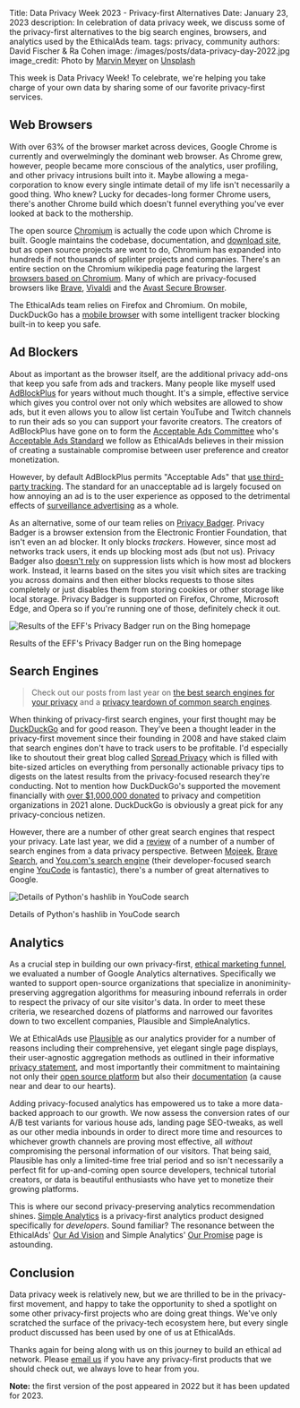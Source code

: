 Title: Data Privacy Week 2023 - Privacy-first Alternatives
Date: January 23, 2023
description: In celebration of data privacy week, we discuss some of the privacy-first alternatives to the big search engines, browsers, and analytics used by the EthicalAds team.
tags: privacy, community
authors: David Fischer & Ra Cohen
image: /images/posts/data-privacy-day-2022.jpg
image_credit: <span>Photo by <a href="https://unsplash.com/@marvelous?utm_source=unsplash&utm_medium=referral&utm_content=creditCopyText">Marvin Meyer</a> on <a href="https://unsplash.com/?utm_source=unsplash&utm_medium=referral&utm_content=creditCopyText">Unsplash</a></span>

This week is Data Privacy Week!
To celebrate, we're helping you take charge of your own data by sharing some of our favorite privacy-first services.

## Web Browsers

With over 63% of the browser market across devices,
Google Chrome is currently and overwelmingly the dominant web browser.
As Chrome grew, however, people became more conscious of the analytics, user profiling,
and other privacy intrusions built into it.
Maybe allowing a mega-corporation to know every single intimate detail of my life
isn't necessarily a good thing. Who knew?
Lucky for decades-long former Chrome users, there's another Chrome build which doesn't funnel
everything you've ever looked at back to the mothership.

The open source [Chromium](https://www.chromium.org/) is actually the code upon which Chrome is built.
Google maintains the codebase, documentation, and [download site](https://download-chromium.appspot.com/),
but as open source projects are wont to do,
Chromium has expanded into hundreds if not thousands of splinter projects and companies.
There's an entire section on the Chromium wikipedia page featuring the largest [browsers based on Chromium](https://en.wikipedia.org/wiki/Chromium_(web_browser)#Browsers_based_on_Chromium).
Many of which are privacy-focused browsers like [Brave](https://brave.com/),
[Vivaldi](https://vivaldi.com/) and the [Avast Secure Browser](https://www.avast.com/secure-browser).

The EthicalAds team relies on Firefox and Chromium.
On mobile, DuckDuckGo has a [mobile browser](https://duckduckgo.com/app)
with some intelligent tracker blocking built-in to keep you safe.


## Ad Blockers

About as important as the browser itself, are the additional privacy add-ons
that keep you safe from ads and trackers.
Many people like myself used [AdBlockPlus](https://adblockplus.org/) for years without much thought.
It's a simple, effective service which gives you control over not only which websites are allowed to show ads,
but it even allows you to allow list certain YouTube and Twitch channels to run their ads
so you can support your favorite creators.
The creators of AdBlockPlus have gone on to form the [Acceptable Ads Committee](https://acceptableads.com/about/)
who's [Acceptable Ads Standard](https://acceptableads.com/standard/) we follow
as EthicalAds believes in their mission of creating a sustainable compromise between user preference and creator monetization.

However, by default AdBlockPlus permits "Acceptable Ads" that [use third-party tracking](https://help.getadblock.com/support/solutions/articles/6000224547-about-acceptable-ads-and-third-party-tracking/).
The standard for an unacceptable ad is largely focused on how annoying an ad is to the user experience
as opposed to the detrimental effects of [surveillance advertising](https://www.ethicalads.io/surveillance-advertising/?ref=data-privacy-day-2022) as a whole.

As an alternative, some of our team relies on [Privacy Badger](https://privacybadger.org/).
Privacy Badger is a browser extension from the Electronic Frontier Foundation, that isn't even an ad blocker.
It only blocks *trackers*.
However, since most ad networks track users, it ends up blocking most ads (but not us).
Privacy Badger also [doesn't rely](https://privacybadger.org/#How-does-Privacy-Badger-work) on suppression lists which is how most ad blockers work.
Instead, it learns based on the sites you visit which sites are tracking you across domains and then
either blocks requests to those sites completely or just disables them from storing cookies or other storage like local storage.
Privacy Badger is supported on Firefox, Chrome, Microsoft Edge, and Opera so if you're running one of those, definitely check it out.

<div class="postimage text-center">
  <img class="w-50 shadow-lg" src="{static}../images/posts/2022-privacy-badger-bing.png" alt="Results of the EFF's Privacy Badger run on the Bing homepage">
  <p>Results of the EFF's Privacy Badger run on the Bing homepage</p>
</div>


## Search Engines

> Check out our posts from last year on
> [the best search engines for your privacy]({filename}../posts/2022-best-search-engines-for-your-privacy.md)
> and a [privacy teardown of common search engines]({filename}../posts/2022-privacy-teardown-search-engines.md).

When thinking of privacy-first search engines,
your first thought may be [DuckDuckGo](https://duckduckgo.com/) and for good reason.
They've been a thought leader in the privacy-first movement since their founding in 2008 and
have staked claim that search engines don't have to track users to be profitable.
I'd especially like to shoutout their great blog called [Spread Privacy](https://spreadprivacy.com/) which is filled with
bite-sized articles on everything from personally actionable privacy tips
to digests on the latest results from the privacy-focused research they're conducting.
Not to mention how DuckDuckGo's supported the movement financially with [over $1,000,000 donated](https://spreadprivacy.com/2021-duckduckgo-donations/)
to privacy and competition organizations in 2021 alone.
DuckDuckGo is obviously a great pick for any privacy-concious netizen.

However, there are a number of other great search engines that respect your privacy.
Late last year, we did a [review]({filename}../posts/2022-best-search-engines-for-your-privacy.md)
of a number of a number of search engines from a data privacy perspective.
Between [Mojeek](https://www.mojeek.com/),
[Brave Search](https://search.brave.com/), and [You.com's search engine](https://you.com/)
(their developer-focused search engine [YouCode](https://you.com/code) is fantastic),
there's a number of great alternatives to Google.

<div class="postimage text-center">
  <img class="w-75 shadow-lg" src="{static}../images/posts/2022-search-engine-privacy-youcom.png" alt="Details of Python's hashlib in YouCode search">
  <p>Details of Python's hashlib in YouCode search</p>
</div>


## Analytics

As a crucial step in building our own privacy-first, [ethical marketing funnel]({filename}../posts/2021-marketing-funnel.md),
we evaluated a number of Google Analytics alternatives.
Specifically we wanted to support open-source organizations
that specialize in anoniminity-preserving aggregation algorithms
for measuring inbound referrals in order to respect the privacy of our site visitor's data.
In order to meet these criteria, we researched dozens of platforms and
narrowed our favorites down to two excellent companies,
Plausible and SimpleAnalytics.

We at EthicalAds use [Plausible](https://plausible.io/) as our analytics provider
for a number of reasons including their comprehensive, yet elegant single page displays,
their user-agnostic aggregation methods as outlined in their informative [privacy statement](https://plausible.io/privacy-focused-web-analytics),
and most importantly their commitment to maintaining not only their [open source platform](https://plausible.io/open-source-website-analytics)
but also their [documentation](https://plausible.io/docs) (a cause near and dear to our hearts).

Adding privacy-focused analytics has empowered us to take a more data-backed approach to our growth.
We now assess the conversion rates of our A/B test variants for various house ads, landing page SEO-tweaks, as well as our other media inbounds
in order to direct more time and resources to whichever growth channels are proving most effective,
all *without* compromising the personal information of our visitors.
That being said, Plausible has only a limited-time free trial period and so isn't necessarily a perfect fit for
up-and-coming open source developers, technical tutorial creators, or data is beautiful enthusiasts who have yet to monetize their growing platforms.

This is where our second privacy-preserving analytics recommendation shines.
[Simple Analytics](https://simpleanalytics.com/?ref=ethicalads-blog) is a privacy-first analytics product designed specifically for *developers*. Sound familiar?
The resonance between the EthicalAds' [Our Ad Vision](https://www.ethicalads.io/advertising-vision/?ref=data-privacy-day-2022) and
Simple Analytics' [Our Promise](https://simpleanalytics.com/our-promise) page is astounding.


## Conclusion

Data privacy week is relatively new,
but we are thrilled to be in the privacy-first movement,
and happy to take the opportunity to shed a spotlight on some other privacy-first projects who are doing great things.
We've only scratched the surface of the privacy-tech ecosystem here,
but every single product discussed has been used by one of us at EthicalAds.

Thanks again for being along with us on this journey to build an ethical ad network.
Please [email us](mailto:ads@ethicalads.io) if you have any privacy-first products that we should check out,
we always love to hear from you.


**Note:** the first version of the post appeared in 2022 but it has been updated for 2023.
